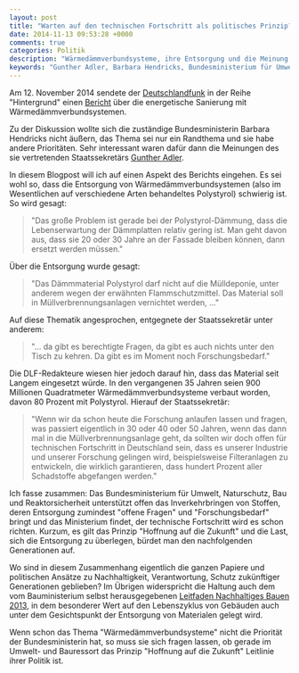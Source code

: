 ```yaml
---
layout: post
title: "Warten auf den technischen Fortschritt als politisches Prinzip?"
date: 2014-11-13 09:53:28 +0000
comments: true
categories: Politik
description: "Wärmedämmverbundsysteme, ihre Entsorgung und die Meinung des Staatssekretärs Adler hierzu"
keywords: "Gunther Adler, Barbara Hendricks, Bundesministerium für Umwelt Naturschutz Bau und Reaktorsicherheit, Wärmedämmverbundsysteme, Entsorgung"
---
```


Am 12. November 2014 sendete der
[Deutschlandfunk](http://www.deutschlandfunk.de) in der Reihe
"Hintergrund" einen
[Bericht](http://www.deutschlandfunk.de/energetische-sanierung-widerstand-gegen-das-daemmen-waechst.724.de.html?dram:article_id=303005)
über die energetische Sanierung mit Wärmedämmverbundsystemen.

Zu der Diskussion wollte sich die zuständige Bundesministerin Barbara
Hendricks nicht äußern, das Thema sei nur ein Randthema und sie habe
andere Prioritäten. Sehr interessant waren dafür dann die Meinungen des
sie vertretenden Staatssekretärs [Gunther Adler](http://www.bmub.bund.de/bmub/leitung-des-hauses/lebenslauf-von-herrn-gunther-adler/).

In diesem Blogpost will ich auf einen Aspekt des Berichts eingehen. Es
sei wohl so, dass die Entsorgung von Wärmedämmverbundsystemen (also im
Wesentlichen auf verschiedene Arten behandeltes Polystyrol) schwierig
ist. So wird gesagt:

> "Das große Problem ist gerade bei der Polystyrol-Dämmung, dass die
> Lebenserwartung der Dämmplatten relativ gering ist. Man geht davon
> aus, dass sie 20 oder 30 Jahre an der Fassade bleiben können, dann
> ersetzt werden müssen."

Über die Entsorgung wurde gesagt:

> "Das Dämmmaterial Polystyrol darf nicht auf die Mülldeponie, unter
> anderem wegen der erwähnten Flammschutzmittel. Das Material soll in
> Müllverbrennungsanlagen vernichtet werden, ..."

Auf diese Thematik angesprochen, entgegnete der Staatssekretär unter
anderem:

> "... da gibt es berechtigte Fragen, da gibt es auch nichts unter den
> Tisch zu kehren. Da gibt es im Moment noch Forschungsbedarf."

Die DLF-Redakteure wiesen hier jedoch darauf hin, dass das Material
seit Langem eingesetzt würde. In den vergangenen 35 Jahren seien 900
Millionen Quadratmeter Wärmedämmverbundsysteme verbaut worden, davon
80 Prozent mit Polystyrol. Hierauf der Staatssekretär:

> "Wenn wir da schon heute die Forschung anlaufen lassen und fragen,
> was passiert eigentlich in 30 oder 40 oder 50 Jahren, wenn das dann
> mal in die Müllverbrennungsanlage geht, da sollten wir doch offen
> für technischen Fortschritt in Deutschland sein, dass es unserer
> Industrie und unserer Forschung gelingen wird, beispielsweise
> Filteranlagen zu entwickeln, die wirklich garantieren, dass hundert
> Prozent aller Schadstoffe abgefangen werden."

Ich fasse zusammen: Das Bundesministerium für Umwelt, Naturschutz, Bau
und Reaktorsicherheit unterstützt offen das Inverkehrbringen von
Stoffen, deren Entsorgung zumindest "offene Fragen" und
"Forschungsbedarf" bringt und das Ministerium findet, der technische
Fortschritt wird es schon richten. Kurzum, es gilt das Prinzip
"Hoffnung auf die Zukunft" und die Last, sich die Entsorgung zu
überlegen, bürdet man den nachfolgenden Generationen auf.

Wo sind in diesem Zusammenhang eigentlich die ganzen Papiere und
politischen Ansätze zu Nachhaltigkeit, Verantwortung, Schutz
zukünftiger Generationen geblieben? Im Übrigen widerspricht die
Haltung auch dem vom Bauministerium selbst herausgegebenen
[Leitfaden Nachhaltiges Bauen 2013](http://www.nachhaltigesbauen.de/leitfaeden-und-arbeitshilfen-veroeffentlichungen/leitfaden-nachhaltiges-bauen-2013.html),
in dem besonderer Wert auf den Lebenszyklus von Gebäuden auch unter
dem Gesichtspunkt der Entsorgung von Materialen gelegt wird.

Wenn schon das Thema "Wärmedämmverbundsysteme" nicht die Priorität der
Bundesministerin hat, so muss sie sich fragen lassen, ob gerade im
Umwelt- und Bauressort das Prinzip "Hoffnung auf die Zukunft"
Leitlinie ihrer Politik ist.



